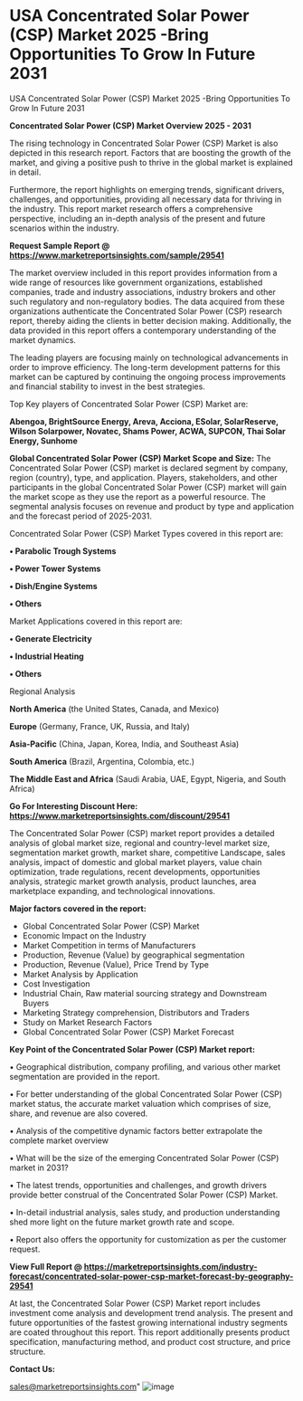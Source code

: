 # USA Concentrated Solar Power (CSP) Market 2025 -Bring Opportunities To Grow In Future 2031
USA Concentrated Solar Power (CSP) Market 2025 -Bring Opportunities To Grow In Future 2031

<Strong> Concentrated Solar Power (CSP) Market Overview 2025 - 2031</strong>

The rising technology in Concentrated Solar Power (CSP) Market is also depicted in this research report. Factors that are boosting the growth of the market, and giving a positive push to thrive in the global market is explained in detail.

Furthermore, the report highlights on emerging trends, significant drivers, challenges, and opportunities, providing all necessary data for thriving in the industry. This report market research offers a comprehensive perspective, including an in-depth analysis of the present and future scenarios within the industry.

<strong>Request Sample Report @ <a href=https://www.marketreportsinsights.com/sample/29541>https://www.marketreportsinsights.com/sample/29541</a></strong>

The market overview included in this report provides information from a wide range of resources like government organizations, established companies, trade and industry associations, industry brokers and other such regulatory and non-regulatory bodies. The data acquired from these organizations authenticate the Concentrated Solar Power (CSP) research report, thereby aiding the clients in better decision making. Additionally, the data provided in this report offers a contemporary understanding of the market dynamics.

The leading players are focusing mainly on technological advancements in order to improve efficiency. The long-term development patterns for this market can be captured by continuing the ongoing process improvements and financial stability to invest in the best strategies.

Top Key players of Concentrated Solar Power (CSP) Market are:

<strong>Abengoa, BrightSource Energy, Areva, Acciona, ESolar, SolarReserve, Wilson Solarpower, Novatec, Shams Power, ACWA, SUPCON, Thai Solar Energy, Sunhome</strong>

<strong><b>Global Concentrated Solar Power (CSP) Market Scope and Size:</b></strong>
The Concentrated Solar Power (CSP) market is declared segment by company, region (country), type, and application. Players, stakeholders, and other participants in the global Concentrated Solar Power (CSP) market will gain the market scope as they use the report as a powerful resource. The segmental analysis focuses on revenue and product by type and application and the forecast period of 2025-2031.

Concentrated Solar Power (CSP) Market Types covered in this report are:

<strong>• Parabolic Trough Systems

• Power Tower Systems

• Dish/Engine Systems

• Others</strong>

Market Applications covered in this report are:

<strong>• Generate Electricity

• Industrial Heating

• Others</strong> 

Regional Analysis

<strong>North America</strong> (the United States, Canada, and Mexico)

<strong>Europe</strong> (Germany, France, UK, Russia, and Italy)

<strong>Asia-Pacific</strong> (China, Japan, Korea, India, and Southeast Asia)

<strong>South America</strong> (Brazil, Argentina, Colombia, etc.)

<strong>The Middle East and Africa</strong> (Saudi Arabia, UAE, Egypt, Nigeria, and South Africa)

<strong>Go For Interesting Discount Here: <a href=https://www.marketreportsinsights.com/discount/29541>https://www.marketreportsinsights.com/discount/29541</a></strong>

The Concentrated Solar Power (CSP) market report provides a detailed analysis of global market size, regional and country-level market size, segmentation market growth, market share, competitive Landscape, sales analysis, impact of domestic and global market players, value chain optimization, trade regulations, recent developments, opportunities analysis, strategic market growth analysis, product launches, area marketplace expanding, and technological innovations.

<strong><b>Major factors covered in the report:</b></strong>
<ul>
  <li>Global Concentrated Solar Power (CSP) Market </li>
  <li>Economic Impact on the Industry</li>
  <li>Market Competition in terms of Manufacturers</li>
  <li>Production, Revenue (Value) by geographical segmentation</li>
  <li>Production, Revenue (Value), Price Trend by Type</li>
  <li>Market Analysis by Application</li>
  <li>Cost Investigation</li>
  <li>Industrial Chain, Raw material sourcing strategy and Downstream Buyers</li>
  <li>Marketing Strategy comprehension, Distributors and Traders</li>
  <li>Study on Market Research Factors</li>
  <li>Global Concentrated Solar Power (CSP) Market Forecast</li>
</ul>

<strong><b>Key Point of the Concentrated Solar Power (CSP) Market report:</b></strong>

• Geographical distribution, company profiling, and various other market segmentation are provided in the report.

• For better understanding of the global Concentrated Solar Power (CSP) market status, the accurate market valuation which comprises of size, share, and revenue are also covered.

• Analysis of the competitive dynamic factors better extrapolate the complete market overview

• What will be the size of the emerging Concentrated Solar Power (CSP) market in 2031?

• The latest trends, opportunities and challenges, and growth drivers provide better construal of the Concentrated Solar Power (CSP) Market.

• In-detail industrial analysis, sales study, and production understanding shed more light on the future market growth rate and scope.

• Report also offers the opportunity for customization as per the customer request.

<strong><b>View Full Report @ <a href=https://marketreportsinsights.com/industry-forecast/concentrated-solar-power-csp-market-forecast-by-geography-29541>https://marketreportsinsights.com/industry-forecast/concentrated-solar-power-csp-market-forecast-by-geography-29541</a></b></strong>


At last, the Concentrated Solar Power (CSP) Market report includes investment come analysis and development trend analysis. The present and future opportunities of the fastest growing international industry segments are coated throughout this report. This report additionally presents product specification, manufacturing method, and product cost structure, and price structure.

<strong>Contact Us:</strong>

sales@marketreportsinsights.com"
![image](https://github.com/user-attachments/assets/ee0bec32-449c-47d4-be24-b30a86eac8d9)
